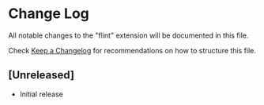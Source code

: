 # Change Log

All notable changes to the "flint" extension will be documented in this file.

Check [Keep a Changelog](http://keepachangelog.com/) for recommendations on how to structure this file.

## [Unreleased]

- Initial release
